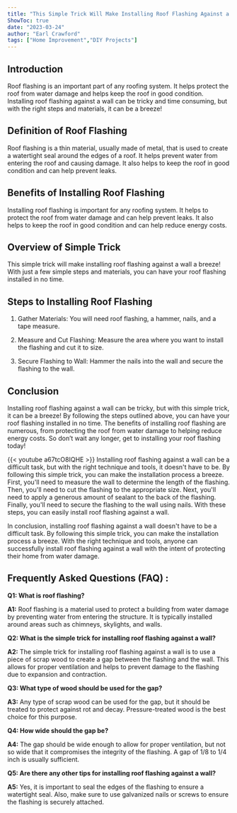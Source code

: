 ```yaml
---
title: "This Simple Trick Will Make Installing Roof Flashing Against a Wall a Breeze!"
ShowToc: true 
date: "2023-03-24"
author: "Earl Crawford" 
tags: ["Home Improvement","DIY Projects"]
---
```

## Introduction

Roof flashing is an important part of any roofing system. It helps protect the roof from water damage and helps keep the roof in good condition. Installing roof flashing against a wall can be tricky and time consuming, but with the right steps and materials, it can be a breeze!

## Definition of Roof Flashing

Roof flashing is a thin material, usually made of metal, that is used to create a watertight seal around the edges of a roof. It helps prevent water from entering the roof and causing damage. It also helps to keep the roof in good condition and can help prevent leaks.

## Benefits of Installing Roof Flashing

Installing roof flashing is important for any roofing system. It helps to protect the roof from water damage and can help prevent leaks. It also helps to keep the roof in good condition and can help reduce energy costs.

## Overview of Simple Trick

This simple trick will make installing roof flashing against a wall a breeze! With just a few simple steps and materials, you can have your roof flashing installed in no time.

## Steps to Installing Roof Flashing

1. Gather Materials: You will need roof flashing, a hammer, nails, and a tape measure.

2. Measure and Cut Flashing: Measure the area where you want to install the flashing and cut it to size.

3. Secure Flashing to Wall: Hammer the nails into the wall and secure the flashing to the wall.

## Conclusion

Installing roof flashing against a wall can be tricky, but with this simple trick, it can be a breeze! By following the steps outlined above, you can have your roof flashing installed in no time. The benefits of installing roof flashing are numerous, from protecting the roof from water damage to helping reduce energy costs. So don’t wait any longer, get to installing your roof flashing today!

{{< youtube a67tcO8IQHE >}} 
Installing roof flashing against a wall can be a difficult task, but with the right technique and tools, it doesn't have to be. By following this simple trick, you can make the installation process a breeze. First, you'll need to measure the wall to determine the length of the flashing. Then, you'll need to cut the flashing to the appropriate size. Next, you'll need to apply a generous amount of sealant to the back of the flashing. Finally, you'll need to secure the flashing to the wall using nails. With these steps, you can easily install roof flashing against a wall.

In conclusion, installing roof flashing against a wall doesn't have to be a difficult task. By following this simple trick, you can make the installation process a breeze. With the right technique and tools, anyone can successfully install roof flashing against a wall with the intent of protecting their home from water damage.

## Frequently Asked Questions (FAQ) :
**Q1: What is roof flashing?**

**A1:** Roof flashing is a material used to protect a building from water damage by preventing water from entering the structure. It is typically installed around areas such as chimneys, skylights, and walls.

**Q2: What is the simple trick for installing roof flashing against a wall?**

**A2:** The simple trick for installing roof flashing against a wall is to use a piece of scrap wood to create a gap between the flashing and the wall. This allows for proper ventilation and helps to prevent damage to the flashing due to expansion and contraction.

**Q3: What type of wood should be used for the gap?**

**A3:** Any type of scrap wood can be used for the gap, but it should be treated to protect against rot and decay. Pressure-treated wood is the best choice for this purpose.

**Q4: How wide should the gap be?**

**A4:** The gap should be wide enough to allow for proper ventilation, but not so wide that it compromises the integrity of the flashing. A gap of 1/8 to 1/4 inch is usually sufficient.

**Q5: Are there any other tips for installing roof flashing against a wall?**

**A5:** Yes, it is important to seal the edges of the flashing to ensure a watertight seal. Also, make sure to use galvanized nails or screws to ensure the flashing is securely attached.





